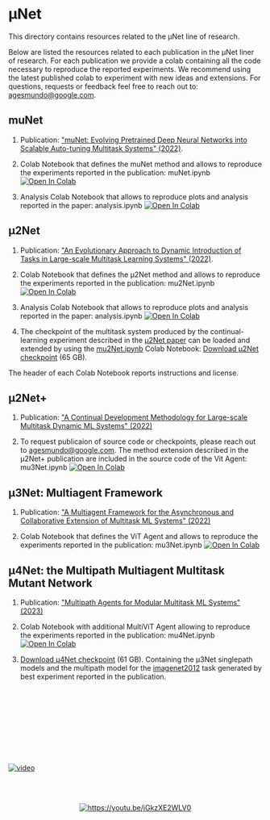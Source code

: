 # μNet

This directory contains resources related to the µNet line of research.

Below are listed the resources related to each publication in the µNet liner of research.
For each publication we provide a colab containing all the code necessary to reproduce the reported experiments.
We recommend using the latest published colab to experiment with new ideas and extensions.
For questions, requests or feedback feel free to reach out to: agesmundo@google.com.

## muNet

1. Publication: ["muNet: Evolving Pretrained Deep Neural Networks into Scalable Auto-tuning Multitask Systems" (2022)](https://arxiv.org/abs/2205.10937).

1. Colab Notebook that defines the muNet method and allows to reproduce the experiments reported in the publication: muNet.ipynb [![Open In Colab](https://colab.research.google.com/assets/colab-badge.svg)](https://colab.research.google.com/github/google-research/google-research/blob/master/muNet/muNet.ipynb)

1. Analysis Colab Notebook that allows to reproduce plots and analysis reported in the paper: analysis.ipynb
[![Open In Colab](https://colab.research.google.com/assets/colab-badge.svg)](https://colab.research.google.com/github/google-research/google-research/blob/master/muNet/analysis.ipynb)

## µ2Net

1. Publication: ["An Evolutionary Approach to Dynamic Introduction of Tasks in Large-scale Multitask Learning Systems" (2022)](https://arxiv.org/abs/2205.12755).

1. Colab Notebook that defines the μ2Net method and allows to reproduce the experiments reported in the publication: mu2Net.ipynb [![Open In Colab](https://colab.research.google.com/assets/colab-badge.svg)](https://colab.research.google.com/github/google-research/google-research/blob/master/muNet/mu2Net.ipynb)

1. Analysis Colab Notebook that allows to reproduce plots and analysis reported in the paper: analysis.ipynb
[![Open In Colab](https://colab.research.google.com/assets/colab-badge.svg)](https://colab.research.google.com/github/google-research/google-research/blob/master/muNet/analysis.ipynb)

1. The checkpoint of the multitask system produced by the continual-learning experiment described in the
[μ2Net paper](https://arxiv.org/abs/2205.12755)
can be loaded and extended by using the
[mu2Net.ipynb](https://colab.research.google.com/github/google-research/google-research/blob/master/muNet/mu2Net.ipynb)
Colab Notebook:
[Download μ2Net checkpoint](https://storage.googleapis.com/gresearch/munet/mu2net/mu2net186.zip) (65 GB).

The header of each Colab Notebook reports instructions and license.

## µ2Net+

1. Publication: ["A Continual Development Methodology for Large-scale Multitask Dynamic ML Systems" (2022)](https://arxiv.org/abs/2209.07326)

1. To request publicaion of source code or checkpoints, please reach out to agesmundo@google.com.
The method extension described in the µ2Net+ publication are included in the source code of the Vit Agent: mu3Net.ipynb [![Open In Colab](https://colab.research.google.com/assets/colab-badge.svg)](https://colab.research.google.com/github/google-research/google-research/blob/master/muNet/mu3Net.ipynb)

## µ3Net: **Multiagent** Framework

1. Publication: ["A Multiagent Framework for the Asynchronous and Collaborative Extension of Multitask ML Systems" (2022)](https://arxiv.org/abs/2209.14745)

1. Colab Notebook that defines the ViT Agent and allows to reproduce the experiments reported in the publication: mu3Net.ipynb [![Open In Colab](https://colab.research.google.com/assets/colab-badge.svg)](https://colab.research.google.com/github/google-research/google-research/blob/master/muNet/mu3Net.ipynb)

## µ4Net: the **Multipath** Multiagent Multitask Mutant Network

1. Publication: ["Multipath Agents for Modular Multitask ML Systems" (2023)](https://arxiv.org/search/?query=andrea+gesmundo&searchtype=all&source=header)

1. Colab Notebook with additional MultiViT Agent allowing to reproduce the experiments reported in the publication: mu4Net.ipynb [![Open In Colab](https://colab.research.google.com/assets/colab-badge.svg)](https://colab.research.google.com/github/google-research/google-research/blob/master/muNet/mu4Net.ipynb)

1. [Download μ4Net checkpoint](https://storage.googleapis.com/gresearch/munet/mu4net/mu4net.zip) (61 GB).
Containing the µ3Net singlepath models and the multipath model for the [imagenet2012](https://www.tensorflow.org/datasets/catalog/imagenet2012) task generated by best experiment reported in the publication.

<br/><br/>
<br/><br/>
<br/><br/>
<br/><br/>

[![video](https://raw.githubusercontent.com/google-research/google-research/master/muNet/example.gif)](https://www.youtube.com/watch?v=Hf88Ge0eiQ8)

<br/><br/>

<div align="center">
  <a href="https://www.youtube.com/watch?v=jGkzXE2WLV0&list=PLp84WMS3EIx-16fE1B0zHf8rKaOpOVPXW&index=4"><img src="https://img.youtube.com/vi/jGkzXE2WLV0/0.jpg" alt="https://youtu.be/jGkzXE2WLV0"></a>
</div>

